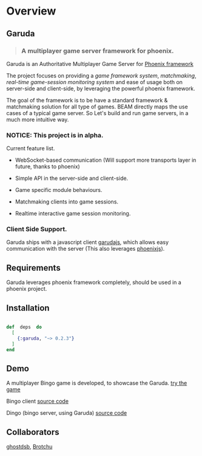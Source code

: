 # Overview

## Garuda

> ### A multiplayer game server framework for phoenix.

Garuda is an Authoritative Multiplayer Game Server for [Phoenix framework](https://www.phoenixframework.org/)

The project focuses on providing a *game framework system*, *matchmaking*, *real-time game-session monitoring system* and ease of usage both on server-side and client-side, by leveraging the powerful phoenix framework.


The goal of the framework is to be have a standard framework & matchmaking solution for all type of games. BEAM directly maps the use cases of a typical game server. So Let's build and run game servers, in a much more intuitive way.

### NOTICE: This project is in alpha.

Current feature list.

- WebSocket-based communication (Will support more transports layer in future, thanks to phoenix)

- Simple API in the server-side and client-side.

- Game specific module behaviours.

- Matchmaking clients into game sessions.

- Realtime interactive game session monitoring.


### Client Side Support.

Garuda ships with a javascript client [garudajs](https://www.npmjs.com/package/garudajs), which allows easy communication with the server (This also leverages [phoenixjs](https://hexdocs.pm/phoenix/js/)).


## Requirements
Garuda leverages phoenix framework completely, should be used in a phoenix project.

## Installation
```elixir

def  deps  do
  [
    {:garuda, "~> 0.2.3"}
  ]
end

```

## Demo

A multiplayer Bingo game is developed, to showcase the Garuda. [try the game](https://madclaws.github.io/Bingo/)

  
Bingo client [source code](https://github.com/madclaws/Bingo)

Dingo (bingo server, using Garuda) [source code](https://github.com/madclaws/Dingo)

## Collaborators

[ghostdsb](https://github.com/ghostdsb), [Brotchu](https://github.com/Brotchu)
